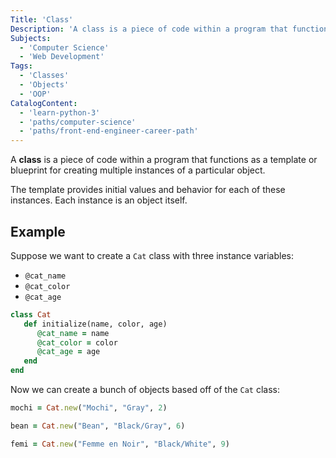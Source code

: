 ```yaml
---
Title: 'Class'
Description: 'A class is a piece of code within a program that functions as a template or blueprint for creating multiple instances of a particular object.'
Subjects:
  - 'Computer Science'
  - 'Web Development'
Tags:
  - 'Classes'
  - 'Objects'
  - 'OOP'
CatalogContent:
  - 'learn-python-3'
  - 'paths/computer-science'
  - 'paths/front-end-engineer-career-path'
---
```


A **class** is a piece of code within a program that functions as a template or blueprint for creating multiple instances of a particular object.

The template provides initial values and behavior for each of these instances. Each instance is an object itself.

## Example

Suppose we want to create a `Cat` class with three instance variables:

- `@cat_name`
- `@cat_color`
- `@cat_age`

```rb
class Cat
   def initialize(name, color, age)
      @cat_name = name
      @cat_color = color
      @cat_age = age
   end
end
```

Now we can create a bunch of objects based off of the `Cat` class:

```rb
mochi = Cat.new("Mochi", "Gray", 2)

bean = Cat.new("Bean", "Black/Gray", 6)

femi = Cat.new("Femme en Noir", "Black/White", 9)
```
